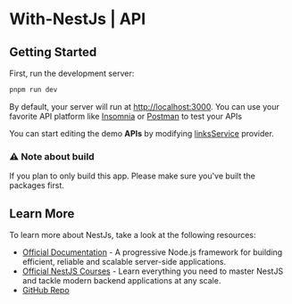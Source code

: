# With-NestJs | API

## Getting Started

First, run the development server:

```bash
pnpm run dev
```

By default, your server will run at [http://localhost:3000](http://localhost:3000). You can use your favorite API platform like [Insomnia](https://insomnia.rest/) or [Postman](https://www.postman.com/) to test your APIs

You can start editing the demo **APIs** by modifying [linksService](./src/links/links.service.ts) provider.

### ⚠️ Note about build

If you plan to only build this app. Please make sure you've built the packages first.

## Learn More

To learn more about NestJs, take a look at the following resources:

- [Official Documentation](https://docs.nestjs.com) - A progressive Node.js framework for building efficient, reliable and scalable server-side applications.
- [Official NestJS Courses](https://courses.nestjs.com) - Learn everything you need to master NestJS and tackle modern backend applications at any scale.
- [GitHub Repo](https://github.com/nestjs/nest)

<!-- http://ec2-18-223-247-8.us-east-2.compute.amazonaws.com/api -->
